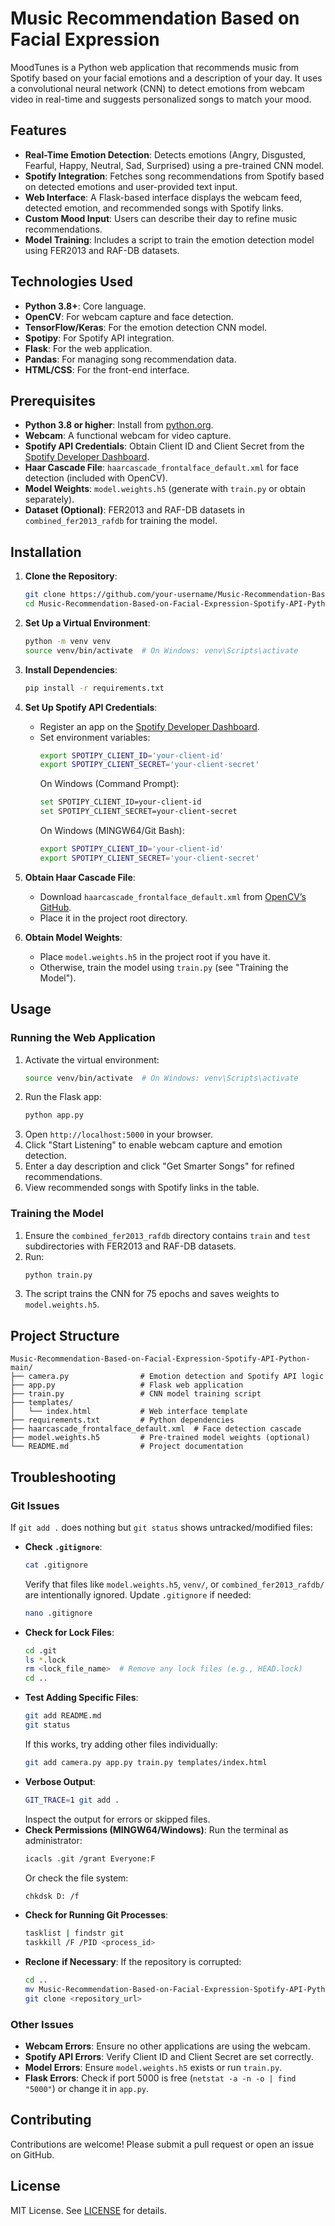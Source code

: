 # Music Recommendation Based on Facial Expression

MoodTunes is a Python web application that recommends music from Spotify based on your facial emotions and a description of your day. It uses a convolutional neural network (CNN) to detect emotions from webcam video in real-time and suggests personalized songs to match your mood.

## Features
- **Real-Time Emotion Detection**: Detects emotions (Angry, Disgusted, Fearful, Happy, Neutral, Sad, Surprised) using a pre-trained CNN model.
- **Spotify Integration**: Fetches song recommendations from Spotify based on detected emotions and user-provided text input.
- **Web Interface**: A Flask-based interface displays the webcam feed, detected emotion, and recommended songs with Spotify links.
- **Custom Mood Input**: Users can describe their day to refine music recommendations.
- **Model Training**: Includes a script to train the emotion detection model using FER2013 and RAF-DB datasets.

## Technologies Used
- **Python 3.8+**: Core language.
- **OpenCV**: For webcam capture and face detection.
- **TensorFlow/Keras**: For the emotion detection CNN model.
- **Spotipy**: For Spotify API integration.
- **Flask**: For the web application.
- **Pandas**: For managing song recommendation data.
- **HTML/CSS**: For the front-end interface.

## Prerequisites
- **Python 3.8 or higher**: Install from [python.org](https://www.python.org/downloads/).
- **Webcam**: A functional webcam for video capture.
- **Spotify API Credentials**: Obtain Client ID and Client Secret from the [Spotify Developer Dashboard](https://developer.spotify.com/dashboard/).
- **Haar Cascade File**: `haarcascade_frontalface_default.xml` for face detection (included with OpenCV).
- **Model Weights**: `model.weights.h5` (generate with `train.py` or obtain separately).
- **Dataset (Optional)**: FER2013 and RAF-DB datasets in `combined_fer2013_rafdb` for training the model.

## Installation

1. **Clone the Repository**:
   ```bash
   git clone https://github.com/your-username/Music-Recommendation-Based-on-Facial-Expression.git
   cd Music-Recommendation-Based-on-Facial-Expression-Spotify-API-Python-main
   ```

2. **Set Up a Virtual Environment**:
   ```bash
   python -m venv venv
   source venv/bin/activate  # On Windows: venv\Scripts\activate
   ```

3. **Install Dependencies**:
   ```bash
   pip install -r requirements.txt
   ```

4. **Set Up Spotify API Credentials**:
   - Register an app on the [Spotify Developer Dashboard](https://developer.spotify.com/dashboard/).
   - Set environment variables:
     ```bash
     export SPOTIPY_CLIENT_ID='your-client-id'
     export SPOTIPY_CLIENT_SECRET='your-client-secret'
     ```
     On Windows (Command Prompt):
     ```bash
     set SPOTIPY_CLIENT_ID=your-client-id
     set SPOTIPY_CLIENT_SECRET=your-client-secret
     ```
     On Windows (MINGW64/Git Bash):
     ```bash
     export SPOTIPY_CLIENT_ID='your-client-id'
     export SPOTIPY_CLIENT_SECRET='your-client-secret'
     ```

5. **Obtain Haar Cascade File**:
   - Download `haarcascade_frontalface_default.xml` from [OpenCV’s GitHub](https://github.com/opencv/opencv/tree/master/data/haarcascades).
   - Place it in the project root directory.

6. **Obtain Model Weights**:
   - Place `model.weights.h5` in the project root if you have it.
   - Otherwise, train the model using `train.py` (see "Training the Model").

## Usage

### Running the Web Application
1. Activate the virtual environment:
   ```bash
   source venv/bin/activate  # On Windows: venv\Scripts\activate
   ```
2. Run the Flask app:
   ```bash
   python app.py
   ```
3. Open `http://localhost:5000` in your browser.
4. Click "Start Listening" to enable webcam capture and emotion detection.
5. Enter a day description and click "Get Smarter Songs" for refined recommendations.
6. View recommended songs with Spotify links in the table.

### Training the Model
1. Ensure the `combined_fer2013_rafdb` directory contains `train` and `test` subdirectories with FER2013 and RAF-DB datasets.
2. Run:
   ```bash
   python train.py
   ```
3. The script trains the CNN for 75 epochs and saves weights to `model.weights.h5`.

## Project Structure
```
Music-Recommendation-Based-on-Facial-Expression-Spotify-API-Python-main/
├── camera.py                # Emotion detection and Spotify API logic
├── app.py                   # Flask web application
├── train.py                 # CNN model training script
├── templates/
│   └── index.html           # Web interface template
├── requirements.txt         # Python dependencies
├── haarcascade_frontalface_default.xml  # Face detection cascade
├── model.weights.h5         # Pre-trained model weights (optional)
└── README.md                # Project documentation
```

## Troubleshooting

### Git Issues
If `git add .` does nothing but `git status` shows untracked/modified files:
- **Check `.gitignore`**:
  ```bash
  cat .gitignore
  ```
  Verify that files like `model.weights.h5`, `venv/`, or `combined_fer2013_rafdb/` are intentionally ignored. Update `.gitignore` if needed:
  ```bash
  nano .gitignore
  ```
- **Check for Lock Files**:
  ```bash
  cd .git
  ls *.lock
  rm <lock_file_name>  # Remove any lock files (e.g., HEAD.lock)
  cd ..
  ```
- **Test Adding Specific Files**:
  ```bash
  git add README.md
  git status
  ```
  If this works, try adding other files individually:
  ```bash
  git add camera.py app.py train.py templates/index.html
  ```
- **Verbose Output**:
  ```bash
  GIT_TRACE=1 git add .
  ```
  Inspect the output for errors or skipped files.
- **Check Permissions (MINGW64/Windows)**:
  Run the terminal as administrator:
  ```bash
  icacls .git /grant Everyone:F
  ```
  Or check the file system:
  ```bash
  chkdsk D: /f
  ```
- **Check for Running Git Processes**:
  ```bash
  tasklist | findstr git
  taskkill /F /PID <process_id>
  ```
- **Reclone if Necessary**:
  If the repository is corrupted:
  ```bash
  cd ..
  mv Music-Recommendation-Based-on-Facial-Expression-Spotify-API-Python-main Backup
  git clone <repository_url>
  ```

### Other Issues
- **Webcam Errors**: Ensure no other applications are using the webcam.
- **Spotify API Errors**: Verify Client ID and Client Secret are set correctly.
- **Model Errors**: Ensure `model.weights.h5` exists or run `train.py`.
- **Flask Errors**: Check if port 5000 is free (`netstat -a -n -o | find "5000"`) or change it in `app.py`.

## Contributing
Contributions are welcome! Please submit a pull request or open an issue on GitHub.

## License
MIT License. See [LICENSE](LICENSE) for details.